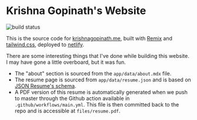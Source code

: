 # Krishna Gopinath's Website

![build status](https://github.com/krishnagopinath/website/workflows/Build%20website/badge.svg)

This is the source code for [krishnagopinath.me](https://krishnagopinath.me), built with [Remix](https://remix.run) and [tailwind.css](https://tailwindcss.com), deployed to [netlify](https://netlify.com).

There are some interesting things that I've done while building this website. I may have gone a little overboard, but it was fun.

* The "about" section is sourced from the `app/data/about.mdx` file.
* The resume page is sourced from `app/data/resume.json` and is based on [JSON Resume's schema](https://jsonresume.org/schema/).
* A PDF version of this resume is automatically generated when we push to master through the Github action available in `.github/workflows/main.yml`. This file is then committed back to the repo and is accessible at `files/resume.pdf`.
